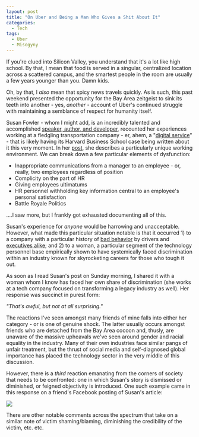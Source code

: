 ```yaml
---
layout: post
title: "On Uber and Being a Man Who Gives a Shit About It"
categories:
  - Tech
tags:
  - Uber
  - Misogyny
---
```


If you're clued into Silicon Valley, you understand that it's a lot like high school. By that, I mean that food is served in a singular, centralized location across a scattered campus, and the smartest people in the room are usually a few years younger than you. Damn kids.  

Oh, by that, I *also* mean that spicy news travels quickly. As is such, this past weekend presented the opportunity for the Bay Area zeitgeist to sink its teeth into another - yes, *another* - account of Uber's continued struggle with maintaining a semblance of respect for humanity itself.

Susan Fowler - whom I might add, is an incredibly talented and accomplished [speaker, author, and developer](https://www.susanjfowler.com/about/), recounted her experiences working at a fledgling transportation company - er, ahem, a "[digital service](http://venturebeat.com/2016/11/26/uber-seeks-ec-ruling-that-it-is-a-digital-service-not-a-transportation-company/)" - that is likely having its Harvard Business School case being written about it this very moment. In her [post](https://www.susanjfowler.com/blog/2017/2/19/reflecting-on-one-very-strange-year-at-uber), she describes a particularly unique working environment. We can break down a few particular elements of dysfunction:

- Inappropriate communications from a manager to an employee - or, really, two employees regardless of position
- Complicity on the part of HR
- Giving employees ultimatums
- HR personnel withholding key information central to an employee's personal satisfaction
- Battle Royale Politics

....I saw more, but I frankly got exhausted documenting all of this.  

Susan's experience for *anyone* would be harrowing and unacceptable. However, what made this particular situation notable is that it occurred 1) to a company with a particular history of [bad behavior](http://www.huffingtonpost.com/george-hobica/5-very-good-reasons-why-i_b_5406643.html) by drivers and [executives alike](https://www.buzzfeed.com/bensmith/uber-executive-suggests-digging-up-dirt-on-journalists); and 2) to a woman, a particular segment of the technology personnel base empirically shown to have systemically faced discrimination within an industry known for skyrocketing careers for those who tough it out.  

As soon as I read Susan's post on Sunday morning, I shared it with a woman whom I know has faced her own share of discrimination (she works at a tech company focused on transforming a legacy industry as well). Her response was succinct in purest form:

*"That's awful, but not at all surprising."*

The reactions I've seen amongst many friends of mine falls into either her category - or is one of genuine shock. The latter usually occurs amongst friends who are detached from the Bay Area cocoon and, thusly, are unaware of the massive upheavals we've seen around gender and racial equality in the industry. Many of their own industries face similar pangs of unfair treatment, but the thrust of social media and self-diagnosed global importance has placed the technology sector in the very middle of this discussion.

However, there is a *third* reaction emanating from the corners of society that needs to be confronted: one in which Susan's story is dismissed or diminished, or feigned objectivity is introduced. One such example came in this response on a friend's Facebook posting of Susan's article:

![](https://cloud.githubusercontent.com/assets/3597934/23200038/e971786a-f886-11e6-9f92-601b68dcdebd.jpg)

There are other notable comments across the spectrum that take on a similar note of victim shaming/blaming, diminishing the credibility of the victim, etc. etc. 
